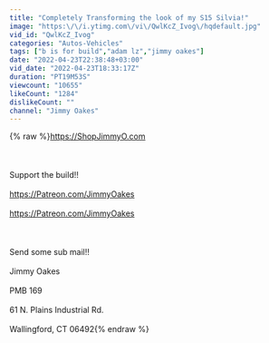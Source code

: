 ```yaml
---
title: "Completely Transforming the look of my S15 Silvia!"
image: "https:\/\/i.ytimg.com\/vi\/QwlKcZ_Ivog\/hqdefault.jpg"
vid_id: "QwlKcZ_Ivog"
categories: "Autos-Vehicles"
tags: ["b is for build","adam lz","jimmy oakes"]
date: "2022-04-23T22:38:48+03:00"
vid_date: "2022-04-23T18:33:17Z"
duration: "PT19M53S"
viewcount: "10655"
likeCount: "1284"
dislikeCount: ""
channel: "Jimmy Oakes"
---
```

{% raw %}<a rel="nofollow" target="blank" href="https://ShopJimmyO.com">https://ShopJimmyO.com</a><br /><br /><br /><br />Support the build!!<br /><br /><a rel="nofollow" target="blank" href="https://Patreon.com/JimmyOakes">https://Patreon.com/JimmyOakes</a><br /><br /><a rel="nofollow" target="blank" href="https://Patreon.com/JimmyOakes">https://Patreon.com/JimmyOakes</a><br /><br /><br /><br />Send some sub mail!!<br /><br />Jimmy Oakes<br /><br />PMB 169<br /><br />61 N. Plains Industrial Rd.<br /><br />Wallingford, CT 06492{% endraw %}

